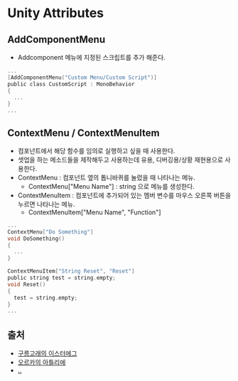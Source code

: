 Unity Attributes
=====

AddComponentMenu
-----
- Addcomponent 메뉴에 지정된 스크립트를 추가 해준다.
```C
...
[AddComponentMenu("Custom Menu/Custom Script")]
public class CustomScript : MonoBehavior
{
  ...
}
...
```

ContextMenu / ContextMenuItem
----
- 컴포넌트에서 해당 함수를 임의로 실행하고 싶을 때 사용한다.
- 셋업을 하는 메소드들을 제작해두고 사용하는데 유용, 디버깅용/상황 재현용으로 사용한다.
- ContextMenu : 컴포넌트 옆의 톱니바퀴를 눌렀을 때 나타나는 메뉴.
  - ContextMenu["Menu Name"] : string 으로 메뉴를 생성한다.
- ContextMenuItem : 컴포넌트에 추가되어 있는 멤버 변수를 마우스 오른쪽 버튼을 누르면 나타나는 메뉴.
  - ContextMenuItem["Menu Name", "Function"]

```c
...
ContextMenu["Do Something"]
void DoSomething()
{
  ...
}

ContextMenuItem["String Reset", "Reset"]
public string test = string.empty;
void Reset()
{
  test = string.empty;
}
...
```





출처
-----
- [구름고래의 이스터에그](https://m.blog.naver.com/PostView.naver?isHttpsRedirect=true&blogId=kch8246&logNo=220699888329)
- [오르카의 아틀리에](https://orcacode.tistory.com/entry/Unity-MonoBehaviour%EC%97%90%EC%84%9C-%EC%9C%A0%EC%9A%A9%ED%95%98%EA%B2%8C-%EC%93%B0%EB%8A%94-Attribute-%EC%A0%95%EB%A6%AC)
- [..](https://loadofprogrammer.tistory.com/137)
